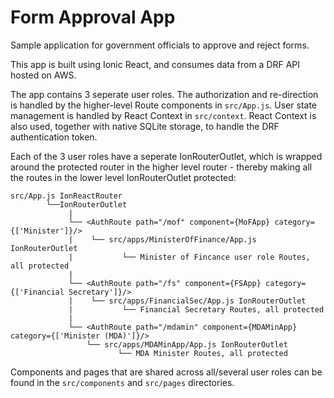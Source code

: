 # Form Approval App

Sample application for government officials to approve and reject forms.

This app is built using Ionic React, and consumes data from a DRF API hosted on AWS.


The app contains 3 seperate user roles. The authorization and re-direction is handled by the higher-level Route components in `src/App.js`. 
User state management is handled by React Context in `src/context`. React Context is also used, together with native SQLite storage, to handle the DRF authentication token.

Each of the 3 user roles have a seperate IonRouterOutlet, which is wrapped around the protected router in the higher level router - thereby making all the routes in the lower level IonRouterOutlet protected:

```
src/App.js IonReactRouter
        └──IonRouterOutlet
             |
             └── <AuthRoute path="/mof" component={MoFApp} category={['Minister']}/>
             |    └── src/apps/MinisterOfFinance/App.js IonRouterOutlet
             |           └── Minister of Fincance user role Routes, all protected 
             |            
             └── <AuthRoute path="/fs" component={FSApp} category={['Financial Secretary']}/>
             |    └── src/apps/FinancialSec/App.js IonRouterOutlet
             |           └── Financial Secretary Routes, all protected 
             |
             └── <AuthRoute path="/mdamin" component={MDAMinApp} category={['Minister (MDA)']}/>
                 └── src/apps/MDAMinApp/App.js IonRouterOutlet
                        └── MDA Minister Routes, all protected
```
                            

Components and pages that are shared across all/several user roles can be found in the `src/components` and `src/pages` directories.



